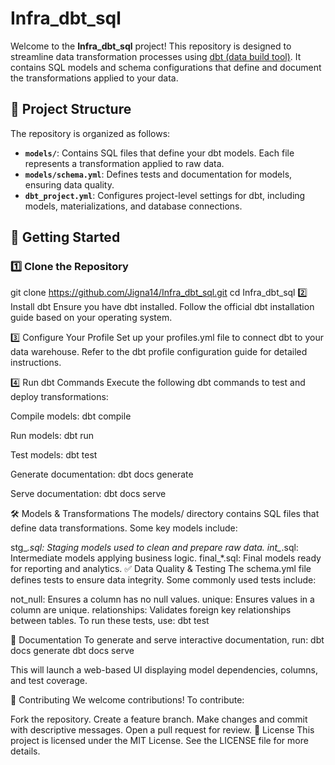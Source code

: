 # Infra_dbt_sql

Welcome to the **Infra_dbt_sql** project! This repository is designed to streamline data transformation processes using [dbt (data build tool)](https://www.getdbt.com/). It contains SQL models and schema configurations that define and document the transformations applied to your data.

## 📂 Project Structure

The repository is organized as follows:

- **`models/`**: Contains SQL files that define your dbt models. Each file represents a transformation applied to raw data.
- **`models/schema.yml`**: Defines tests and documentation for models, ensuring data quality.
- **`dbt_project.yml`**: Configures project-level settings for dbt, including models, materializations, and database connections.

## 🚀 Getting Started

### 1️⃣ Clone the Repository
git clone https://github.com/Jigna14/Infra_dbt_sql.git
cd Infra_dbt_sql
2️⃣ Install dbt
Ensure you have dbt installed. Follow the official dbt installation guide based on your operating system.

3️⃣ Configure Your Profile
Set up your profiles.yml file to connect dbt to your data warehouse. Refer to the dbt profile configuration guide for detailed instructions.

4️⃣ Run dbt Commands
Execute the following dbt commands to test and deploy transformations:

Compile models:
dbt compile

Run models:
dbt run

Test models:
dbt test

Generate documentation:
dbt docs generate

Serve documentation:
dbt docs serve


🛠 Models & Transformations
The models/ directory contains SQL files that define data transformations. Some key models include:

stg_*.sql: Staging models used to clean and prepare raw data.
int_*.sql: Intermediate models applying business logic.
final_*.sql: Final models ready for reporting and analytics.
✅ Data Quality & Testing
The schema.yml file defines tests to ensure data integrity. Some commonly used tests include:

not_null: Ensures a column has no null values.
unique: Ensures values in a column are unique.
relationships: Validates foreign key relationships between tables.
To run these tests, use:
dbt test

📖 Documentation
To generate and serve interactive documentation, run:
dbt docs generate
dbt docs serve

This will launch a web-based UI displaying model dependencies, columns, and test coverage.

📌 Contributing
We welcome contributions! To contribute:

Fork the repository.
Create a feature branch.
Make changes and commit with descriptive messages.
Open a pull request for review.
📄 License
This project is licensed under the MIT License. See the LICENSE file for more details.
